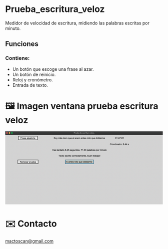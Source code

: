 # Prueba_escritura_veloz

Medidor de velocidad de escritura, midiendo las palabras escritas por minuto.

## Funciones
### Contiene:
* Un botón que escoge una frase al azar.
* Un botón de reinicio.
* Reloj y cronómetro.
* Entrada de texto.

# 🖼️ Imagen ventana prueba escritura veloz
![](sccreenshot.png)

# ✉️ Contacto
mactoscan@gmail.com
